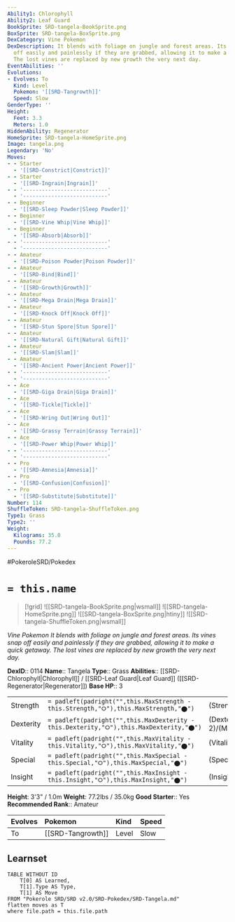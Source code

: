 ```yaml
---
Ability1: Chlorophyll
Ability2: Leaf Guard
BookSprite: SRD-tangela-BookSprite.png
BoxSprite: SRD-tangela-BoxSprite.png
DexCategory: Vine Pokemon
DexDescription: It blends with foliage on jungle and forest areas. Its vines snap
  off easily and painlessly if they are grabbed, allowing it to make a quick getaway.
  The lost vines are replaced by new growth the very next day.
EventAbilities: ''
Evolutions:
- Evolves: To
  Kind: Level
  Pokemon: '[[SRD-Tangrowth]]'
  Speed: Slow
GenderType: ''
Height:
  Feet: 3.3
  Meters: 1.0
HiddenAbility: Regenerator
HomeSprite: SRD-tangela-HomeSprite.png
Image: tangela.png
Legendary: 'No'
Moves:
- - Starter
  - '[[SRD-Constrict|Constrict]]'
- - Starter
  - '[[SRD-Ingrain|Ingrain]]'
- - '---------------------------'
  - '---------------------------'
- - Beginner
  - '[[SRD-Sleep Powder|Sleep Powder]]'
- - Beginner
  - '[[SRD-Vine Whip|Vine Whip]]'
- - Beginner
  - '[[SRD-Absorb|Absorb]]'
- - '---------------------------'
  - '---------------------------'
- - Amateur
  - '[[SRD-Poison Powder|Poison Powder]]'
- - Amateur
  - '[[SRD-Bind|Bind]]'
- - Amateur
  - '[[SRD-Growth|Growth]]'
- - Amateur
  - '[[SRD-Mega Drain|Mega Drain]]'
- - Amateur
  - '[[SRD-Knock Off|Knock Off]]'
- - Amateur
  - '[[SRD-Stun Spore|Stun Spore]]'
- - Amateur
  - '[[SRD-Natural Gift|Natural Gift]]'
- - Amateur
  - '[[SRD-Slam|Slam]]'
- - Amateur
  - '[[SRD-Ancient Power|Ancient Power]]'
- - '---------------------------'
  - '---------------------------'
- - Ace
  - '[[SRD-Giga Drain|Giga Drain]]'
- - Ace
  - '[[SRD-Tickle|Tickle]]'
- - Ace
  - '[[SRD-Wring Out|Wring Out]]'
- - Ace
  - '[[SRD-Grassy Terrain|Grassy Terrain]]'
- - Ace
  - '[[SRD-Power Whip|Power Whip]]'
- - '---------------------------'
  - '---------------------------'
- - Pro
  - '[[SRD-Amnesia|Amnesia]]'
- - Pro
  - '[[SRD-Confusion|Confusion]]'
- - Pro
  - '[[SRD-Substitute|Substitute]]'
Number: 114
ShuffleToken: SRD-tangela-ShuffleToken.png
Type1: Grass
Type2: ''
Weight:
  Kilograms: 35.0
  Pounds: 77.2
---
```


#PokeroleSRD/Pokedex

# `= this.name`

> [!grid]
> ![[SRD-tangela-BookSprite.png|wsmall]]
> ![[SRD-tangela-HomeSprite.png]]
> ![[SRD-tangela-BoxSprite.png|htiny]]
> ![[SRD-tangela-ShuffleToken.png|wsmall]]


*Vine Pokemon*
*It blends with foliage on jungle and forest areas. Its vines snap off easily and painlessly if they are grabbed, allowing it to make a quick getaway. The lost vines are replaced by new growth the very next day.*

**DexID**:: 0114
**Name**:: Tangela
**Type**:: Grass
**Abilities**:: [[SRD-Chlorophyll|Chlorophyll]] / [[SRD-Leaf Guard|Leaf Guard]] ([[SRD-Regenerator|Regenerator]])
**Base HP**:: 3

|           |                                                                                        |                                          |
| --------- | -------------------------------------------------------------------------------------- | ---------------------------------------- |
| Strength  | `= padleft(padright("",this.MaxStrength - this.Strength,"⭘"),this.MaxStrength,"⬤")`    | (Strength::2)/(MaxStrength::4)   |
| Dexterity | `= padleft(padright("",this.MaxDexterity - this.Dexterity,"⭘"),this.MaxDexterity,"⬤")` | (Dexterity:: 2)/(MaxDexterity::4) |
| Vitality  | `= padleft(padright("",this.MaxVitality - this.Vitality,"⭘"),this.MaxVitality,"⬤")`    | (Vitality::3)/(MaxVitality::6)   |
| Special   | `= padleft(padright("",this.MaxSpecial - this.Special,"⭘"),this.MaxSpecial,"⬤")`       | (Special::3)/(MaxSpecial::6)     |
| Insight   | `= padleft(padright("",this.MaxInsight - this.Insight,"⭘"),this.MaxInsight,"⬤")`       | (Insight::1)/(MaxInsight::3)     |

**Height**: 3'3" / 1.0m
**Weight**: 77.2lbs / 35.0kg
**Good Starter**:: Yes
**Recommended Rank**:: Amateur

| Evolves   | Pokemon           | Kind   | Speed   |
|:----------|:------------------|:-------|:--------|
| To        | [[SRD-Tangrowth]] | Level  | Slow    |

## Learnset

```dataview
TABLE WITHOUT ID
    T[0] AS Learned,
    T[1].Type AS Type,
    T[1] AS Move
FROM "Pokerole SRD/SRD v2.0/SRD-Pokedex/SRD-Tangela.md"
flatten moves as T
where file.path = this.file.path
```
